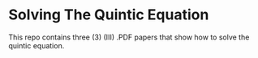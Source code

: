 # Solving The Quintic Equation
This repo contains three (3) (III) .PDF papers that show how to solve the quintic equation.
